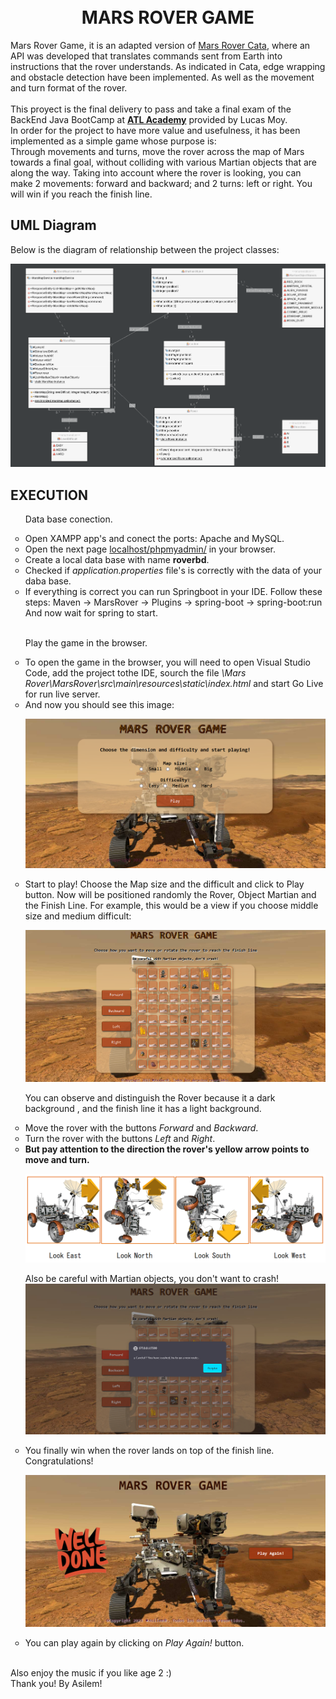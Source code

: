 <h1 align="center">
  <br> MARS ROVER GAME <br>
</h1>

<p > 
Mars Rover Game, it is an adapted version of <a href="https://kata-log.rocks/mars-rover-kata" target="_blank"> Mars Rover Cata</a>, where an API was developed that translates commands sent from Earth into instructions that the rover understands. 
As indicated in Cata, edge wrapping and obstacle detection have been implemented. As well as the movement and turn format of the rover.
<br><br>
This proyect is the final delivery to pass and take a final exam of the BackEnd Java BootCamp at <b><a href="http://atl.academy" target="_blank"> ATL Academy</a></b> provided by Lucas Moy.
<br>
In order for the project to have more value and usefulness, it has been implemented as a simple game whose purpose is: <br>
 Through movements and turns, move the rover across the map of Mars towards a final goal, without colliding with various Martian objects that are along the way. Taking into account where the rover is looking, you can make 2 movements: forward and backward; and 2 turns: left or right. You will win if you reach the finish line.
  
</p>

## UML Diagram 

<p> Below is the diagram of relationship between the project classes:</p>

![UML Diagram of Mars Rover Game](https://github.com/Melisayunis/MarsRoverGame/blob/master/Mars%20Rover%20UML%20Diagram.png)

## EXECUTION

<ul style = "list-style-type:circle">
<p> Data base conection.</p>


<li> Open XAMPP app's and conect the ports: Apache and MySQL. </li>

<li> Open the next page <a href="localhost/phpmyadmin/" target="_blank"> localhost/phpmyadmin/</a> in your browser. </li>

<li> Create a local data base with name <b>roverbd</b>. </li>

<li> Checked if <i>application.properties</i> file's is correctly with the data of your daba base.</li>

<li> If everything is correct you can run Springboot in your IDE.
Follow these steps: Maven -> MarsRover -> Plugins -> spring-boot -> spring-boot:run 
<br> And now wait for spring to start. </li>
<br>

<p> Play the game in the browser.</p>
<li> To open the game in the browser, you will need to open Visual Studio Code, add the project tothe IDE, sourch the file <i>\Mars Rover\MarsRover\src\main\resources\static\index.html</i> and start Go Live for run live server.</li>
<li> And now you should see this image:</li>

![MarsRoverGameIniti](https://github.com/Melisayunis/MarsRoverGame/blob/master/MarsRoverGameInit.png)

<li> Start to play! Choose the Map size and the difficult and click to Play button. Now will be positioned randomly the Rover, Object Martian and the Finish Line. For example, this would be a view if you choose middle size and medium difficult: 
  
  ![PlayMiddleMediumGame](https://github.com/Melisayunis/MarsRoverGame/blob/master/PlayMiddleMediumGame.png) 

You can observe and distinguish the Rover because it a dark background , and the finish line it has a light background. </li>

<li> Move the rover with the buttons <i>Forward</i> and <i>Backward</i>. </li>

<li> Turn the rover with the buttons <i>Left</i> and <i>Right</i>. </li>

<li> <b> But pay attention to the direction the rover's yellow arrow points to move and turn. </b> 

  ![RoverDirections](https://github.com/Melisayunis/MarsRoverGame/blob/master/Rover%20Directions.png)
  
Also be careful with Martian objects, you don't want to crash!
![RoverCrashed](https://github.com/Melisayunis/MarsRoverGame/blob/master/RoverCrasheds.png)
</li>

<li> You finally win when the rover lands on top of the finish line. Congratulations!

  ![YouWonWellDone](https://github.com/Melisayunis/MarsRoverGame/blob/master/YouWonPlayAgain.png)
</li>

<li> You can play again by clicking on <i>Play Again! </i> button.</li>
</ul>

<br>
<h7> Also enjoy the music if you like age 2 :) </h7>
<footer> Thank you! By Asilem! </footer>

